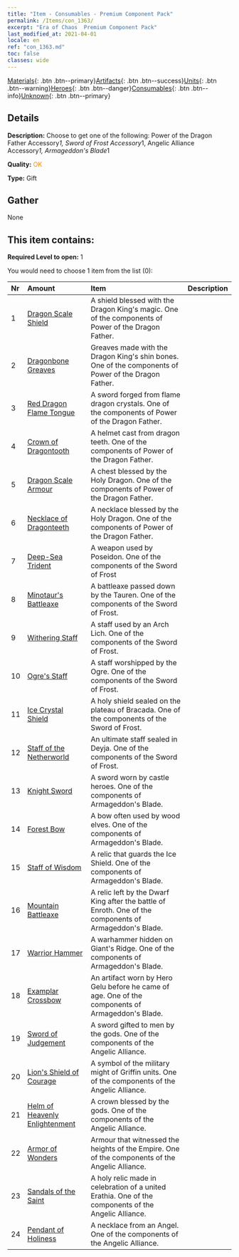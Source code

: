 ```yaml
---
title: "Item - Consumables - Premium Component Pack"
permalink: /Items/con_1363/
excerpt: "Era of Chaos  Premium Component Pack"
last_modified_at: 2021-04-01
locale: en
ref: "con_1363.md"
toc: false
classes: wide
---
```

 [Materials](/Items/){: .btn .btn--primary}[Artifacts](/Items/Artifacts/){: .btn .btn--success}[Units](/Items/Units/){: .btn .btn--warning}[Heroes](/Items/Heroes/){: .btn .btn--danger}[Consumables](/Items/Consumables/){: .btn .btn--info}[Unknown](/Items/Unknown/){: .btn .btn--primary}

## Details
 **Description:** Choose to get one of the following: Power of the Dragon Father Accessory*1, Sword of Frost Accessory*1, Angelic Alliance Accessory*1, Armageddon's Blade*1

 **Quality:** <span style="color: #FF8C00">OK</span>

 **Type:** Gift

## Gather

  None

## This item contains:

 **Required Level to open:** 1

 You would need to choose 1 item from the list (0):

  | Nr | Amount |     Item    | Description |
  |:---|:-------|:------------|:-----------:|
  | 1 | [Dragon Scale Shield](/Items/art_144/) | A shield blessed with the Dragon King's magic. One of the components of Power of the Dragon Father. | 
  | 2 | [Dragonbone Greaves](/Items/art_145/) | Greaves made with the Dragon King's shin bones. One of the components of Power of the Dragon Father. | 
  | 3 | [Red Dragon Flame Tongue](/Items/art_146/) | A sword forged from flame dragon crystals. One of the components of Power of the Dragon Father. | 
  | 4 | [Crown of Dragontooth](/Items/art_147/) | A helmet cast from dragon teeth. One of the components of Power of the Dragon Father. | 
  | 5 | [Dragon Scale Armour](/Items/art_148/) | A chest blessed by the Holy Dragon. One of the components of Power of the Dragon Father. | 
  | 6 | [Necklace of Dragonteeth](/Items/art_149/) | A necklace blessed by the Holy Dragon. One of the components of Power of the Dragon Father. | 
  | 7 | [Deep-Sea Trident](/Items/art_160/) | A weapon used by Poseidon. One of the components of the Sword of Frost | 
  | 8 | [Minotaur's Battleaxe](/Items/art_161/) | A battleaxe passed down by the Tauren. One of the components of the Sword of Frost. | 
  | 9 | [Withering Staff](/Items/art_162/) | A staff used by an Arch Lich. One of the components of the Sword of Frost. | 
  | 10 | [Ogre's Staff](/Items/art_163/) | A staff worshipped by the Ogre. One of the components of the Sword of Frost. | 
  | 11 | [Ice Crystal Shield](/Items/art_164/) | A holy shield sealed on the plateau of Bracada. One of the components of the Sword of Frost. | 
  | 12 | [Staff of the Netherworld](/Items/art_165/) | An ultimate staff sealed in Deyja. One of the components of the Sword of Frost. | 
  | 13 | [Knight Sword](/Items/art_166/) | A sword worn by castle heroes. One of the components of Armageddon's Blade. | 
  | 14 | [Forest Bow](/Items/art_167/) | A bow often used by wood elves. One of the components of Armageddon's Blade. | 
  | 15 | [Staff of Wisdom](/Items/art_168/) | A relic that guards the Ice Shield. One of the components of Armageddon's Blade. | 
  | 16 | [Mountain Battleaxe](/Items/art_169/) | A relic left by the Dwarf King after the battle of Enroth. One of the components of Armageddon's Blade. | 
  | 17 | [Warrior Hammer](/Items/art_170/) | A warhammer hidden on Giant's Ridge. One of the components of Armageddon's Blade. | 
  | 18 | [Examplar Crossbow](/Items/art_171/) | An artifact worn by Hero Gelu before he came of age. One of the components of Armageddon's Blade. | 
  | 19 | [Sword of Judgement](/Items/art_150/) | A sword gifted to men by the gods. One of the components of the Angelic Alliance. | 
  | 20 | [Lion's Shield of Courage](/Items/art_151/) | A symbol of the military might of Griffin units. One of the components of the Angelic Alliance. | 
  | 21 | [Helm of Heavenly Enlightenment](/Items/art_152/) | A crown blessed by the gods. One of the components of the Angelic Alliance. | 
  | 22 | [Armor of Wonders](/Items/art_153/) | Armour that witnessed the heights of the Empire. One of the components of the Angelic Alliance. | 
  | 23 | [Sandals of the Saint](/Items/art_154/) | A holy relic made in celebration of a united Erathia. One of the components of the Angelic Alliance. | 
  | 24 | [Pendant of Holiness](/Items/art_155/) | A necklace from an Angel. One of the components of the Angelic Alliance. | 
